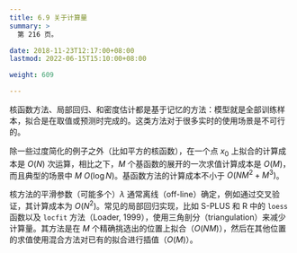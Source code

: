 ```yaml
---
title: 6.9 关于计算量
summary: >
  第 216 页。

date: 2018-11-23T12:17:00+08:00
lastmod: 2022-06-15T15:10:00+08:00

weight: 609

---
```


核函数方法、局部回归、和密度估计都是基于记忆的方法：模型就是全部训练样本，拟合是在取值或预测时完成的。这类方法对于很多实时的使用场景是不可行的。

除一些过度简化的例子之外（比如平方的核函数），在一个点 $x_0$ 上拟合的计算成本是 $O(N)$ 次运算，相比之下，$M$ 个基函数的展开的一次求值计算成本是 $O(M)$，而且典型的场景中 $M~O(\log N)$。基函数方法的计算成本不小于 $O(NM^2+M^3)$。

核方法的平滑参数（可能多个）$\lambda$ 通常离线（off-line）确定，例如通过交叉验证，其计算成本为 $O(N^2)$。常见的局部回归实现，比如 S-PLUS 和 R 中的 `loess` 函数以及 `locfit` 方法（Loader, 1999），使用三角剖分（triangulation）来减少计算量。其方法是在 $M$ 个精确挑选出的位置上拟合（$O(NM)$），然后在其他位置的求值使用混合方法对已有的拟合进行插值（$O(M)$）。